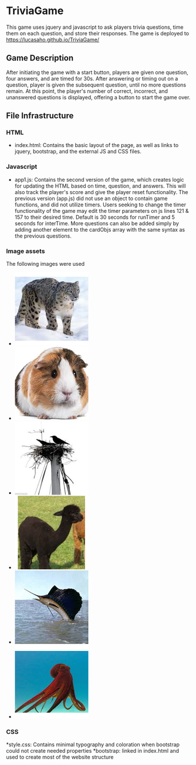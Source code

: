 # TriviaGame
This game uses jquery and javascript to ask players trivia questions, time them on each question, and store their responses. The game is deployed to https://lucasaho.github.io/TriviaGame/


## Game Description
After initiating the game with a start button, players are given one question, four answers, and are timed for 30s. After answering or timing out on a question, player is given the subsequent question, until no more questions remain. At this point, the player's number of correct, incorrect, and unanswered questions is displayed, offering a button to start the game over. 

## File Infrastructure
### HTML
* index.html: Contains the basic layout of the page, as well as links to jquery, bootstrap, and the external JS and CSS files.

### Javascript
* app1.js: Contains the second version of the game, which creates logic for updating the HTML based on time, question, and answers. This will also track the player's score and give the player reset functionality. The previous version (app.js) did not use an object to contain game functions, and did not utilize timers. Users seeking to change the timer functionality of the game may edit the timer parameters on js lines 121 & 157 to their desired time. Default is 30 seconds for runTimer and 5 seconds for interTime. More questions can also be added simply by adding another element to the cardObjs array with the same syntax as the previous questions. 

### Image assets 
The following images were used
* ![Image of Leopard](https://github.com/LucasAho/TriviaGame/blob/master/assets/images/leopard.jpg)
* ![Image of Pig](https://github.com/LucasAho/TriviaGame/blob/master/assets/images/pig.jpg)
* ![Image of Crow](https://github.com/LucasAho/TriviaGame/blob/master/assets/images/crow.jpg)
* ![Image of Llama](https://github.com/LucasAho/TriviaGame/blob/master/assets/images/llama.jpg)
* ![Image of Sailfish](https://github.com/LucasAho/TriviaGame/blob/master/assets/images/sail.jpg)
* ![Image of Octopus](https://github.com/LucasAho/TriviaGame/blob/master/assets/images/octo.jpg)

### CSS
*style.css: Contains minimal typography and coloration when bootstrap could not create needed properties
*bootstrap: linked in index.html and used to create most of the website structure

